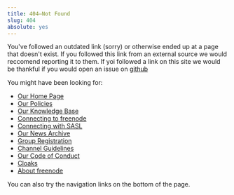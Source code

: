 ```yaml
---
title: 404—Not Found
slug: 404
absolute: yes
---
```


You've followed an outdated link (sorry) or otherwise ended up at a page that
doesn't exist. If you followed this link from an external source we would
reccomend reporting it to them. If yoi followed a link on this site we would
be thankful if you would open an issue on
[github](https://github.com/freenode/web-7.0)

You might have been looking for:

  - [Our Home Page](index)
  - [Our Policies](/policies)
  - [Our Knowledge Base](/kb/index/all)
  - [Connecting to freenode](/kb/connect/chat)
  - [Connecting with SASL](/kb/using/sasl)
  - [Our News Archive](/archive)
  - [Group Registration](/groupreg)
  - [Channel Guidelines](/changuide)
  - [Our Code of Conduct](/kb/general/conduct)
  - [Cloaks](/kb/general/cloaks)
  - [About freenode](/project)
  
You can also try the navigation links on the bottom of the page.